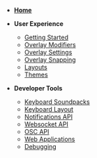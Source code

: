 * [**Home**](/)
- **User Experience**
    * [Getting Started](GettingStarted)
    * [Overlay Modifiers](OverlayModifiers)
    * [Overlay Settings](Settings)
    * [Overlay Snapping](WindowSnapping)
    * [Layouts](LayoutSystem)
    * [Themes](Themes)
    

- **Developer Tools**
    * [Keyboard Soundpacks](KeyboardSoundPacks)
    * [Keyboard Layout](KeyboardLayout)
    * [Notifications API](NotificationsAPI)
    * [Websocket API](WebsocketAPI)
    * [OSC API](OSCAPI)
    * [Web Applications](WebApplications)
    * [Debugging](Debugging)
